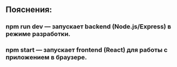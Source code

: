 ## Пояснения:

### npm run dev — запускает backend (Node.js/Express) в режиме разработки.

### npm start — запускает frontend (React) для работы с приложением в браузере.
